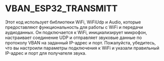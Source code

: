 # VBAN_ESP32_TRANSMITT
Этот код использует библиотеки WiFi, WiFiUdp и Audio, которые предоставляют функциональность для работы с WiFi и передачи аудиоданных. Он подключается к WiFi, инициализирует микрофон, настраивает соединение UDP и отправляет звуковые данные по протоколу VBAN на заданный IP-адрес и порт. Пожалуйста, убедитесь, что вы настроили параметры подключения к WiFi и указали правильный IP-адрес и порт для получателя звука.
